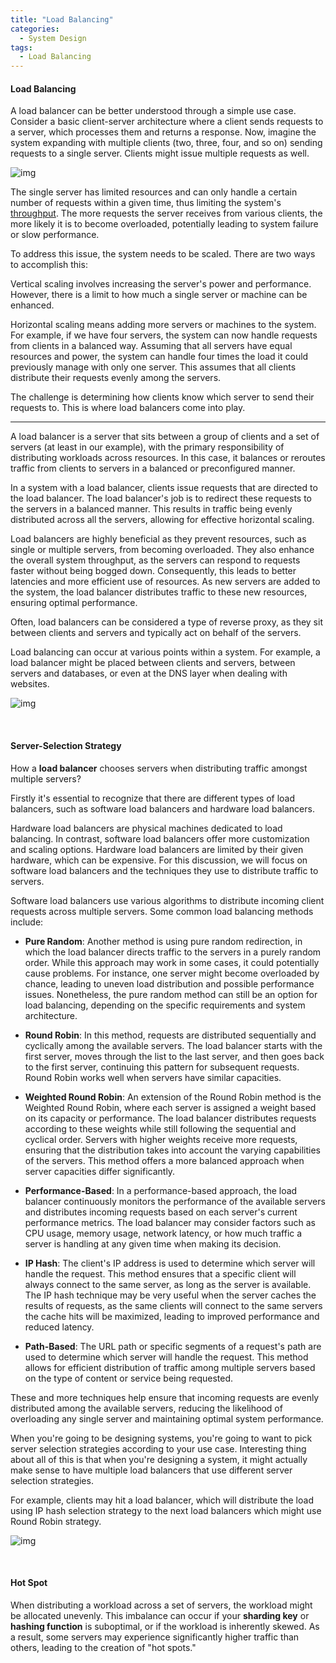 ```yaml
---
title: "Load Balancing"
categories:
  - System Design
tags:
  - Load Balancing
---
```


#### Load Balancing

A load balancer can be better understood through a simple use case. Consider a basic client-server architecture where a client sends requests to a server, which processes them and returns a response. Now, imagine the system expanding with multiple clients (two, three, four, and so on) sending requests to a single server. Clients might issue multiple requests as well.

![img]({{site.url}}/assets/blog_images/2023-04-19-load-balancers/client-server.jpg)

The single server has limited resources and can only handle a certain number of requests within a given time, thus limiting the system's [throughput](https://matthewonsoftware.com/system%20design/latency-and-throughput/#throughput). The more requests the server receives from various clients, the more likely it is to become overloaded, potentially leading to system failure or slow performance.

To address this issue, the system needs to be scaled. There are two ways to accomplish this:

Vertical scaling involves increasing the server's power and performance. However, there is a limit to how much a single server or machine can be enhanced.

Horizontal scaling means adding more servers or machines to the system. For example, if we have four servers, the system can now handle requests from clients in a balanced way. Assuming that all servers have equal resources and power, the system can handle four times the load it could previously manage with only one server. This assumes that all clients distribute their requests evenly among the servers.

The challenge is determining how clients know which server to send their requests to. This is where load balancers come into play.

---

A load balancer is a server that sits between a group of clients and a set of servers (at least in our example), with the primary responsibility of distributing workloads across resources. In this case, it balances or reroutes traffic from clients to servers in a balanced or preconfigured manner.

In a system with a load balancer, clients issue requests that are directed to the load balancer. The load balancer's job is to redirect these requests to the servers in a balanced manner. This results in traffic being evenly distributed across all the servers, allowing for effective horizontal scaling.

Load balancers are highly beneficial as they prevent resources, such as single or multiple servers, from becoming overloaded. They also enhance the overall system throughput, as the servers can respond to requests faster without being bogged down. Consequently, this leads to better latencies and more efficient use of resources. As new servers are added to the system, the load balancer distributes traffic to these new resources, ensuring optimal performance.

Often, load balancers can be considered a type of reverse proxy, as they sit between clients and servers and typically act on behalf of the servers.

Load balancing can occur at various points within a system. For example, a load balancer might be placed between clients and servers, between servers and databases, or even at the DNS layer when dealing with websites. 

![img]({{site.url}}/assets/blog_images/2023-04-19-load-balancers/lb-example.jpg)

<br>

#### Server-Selection Strategy

How a **load balancer** chooses servers when distributing traffic amongst multiple servers?

Firstly it's essential to recognize that there are different types of load balancers, such as software load balancers and hardware load balancers.

Hardware load balancers are physical machines dedicated to load balancing. In contrast, software load balancers offer more customization and scaling options. Hardware load balancers are limited by their given hardware, which can be expensive. For this discussion, we will focus on software load balancers and the techniques they use to distribute traffic to servers.

Software load balancers use various algorithms to distribute incoming client requests across multiple servers. Some common load balancing methods include:

* **Pure Random**: Another method is using pure random redirection, in which the load balancer directs traffic to the servers in a purely random order. While this approach may work in some cases, it could potentially cause problems. For instance, one server might become overloaded by chance, leading to uneven load distribution and possible performance issues. Nonetheless, the pure random method can still be an option for load balancing, depending on the specific requirements and system architecture.

* **Round Robin**: In this method, requests are distributed sequentially and cyclically among the available servers. The load balancer starts with the first server, moves through the list to the last server, and then goes back to the first server, continuing this pattern for subsequent requests. Round Robin works well when servers have similar capacities.

* **Weighted Round Robin**: An extension of the Round Robin method is the Weighted Round Robin, where each server is assigned a weight based on its capacity or performance. The load balancer distributes requests according to these weights while still following the sequential and cyclical order. Servers with higher weights receive more requests, ensuring that the distribution takes into account the varying capabilities of the servers. This method offers a more balanced approach when server capacities differ significantly.

* **Performance-Based**: In a performance-based approach, the load balancer continuously monitors the performance of the available servers and distributes incoming requests based on each server's current performance metrics. The load balancer may consider factors such as CPU usage, memory usage, network latency, or how much traffic a server is handling at any given time when making its decision.

* **IP Hash**: The client's IP address is used to determine which server will handle the request. This method ensures that a specific client will always connect to the same server, as long as the server is available. The IP hash technique may be very useful when the server caches the results of requests, as the same clients will connect to the same servers the cache hits will be maximized, leading to improved performance and reduced latency.

* **Path-Based**: The URL path or specific segments of a request's path are used to determine which server will handle the request. This method allows for efficient distribution of traffic among multiple servers based on the type of content or service being requested. 
        
These and more techniques help ensure that incoming requests are evenly distributed among the available servers, reducing the likelihood of overloading any single server and maintaining optimal system performance.

When you're going to be designing systems, you're going to want to pick server selection strategies according to your use case. Interesting thing about all of this is that when you're designing a system, it might actually make sense to have multiple load balancers that use different server selection strategies.

For example, clients may hit a load balancer, which will distribute the load using IP hash selection strategy to the next load balancers which might use Round Robin strategy.

![img]({{site.url}}/assets/blog_images/2023-04-19-load-balancers/two-load-balancers.jpg)

<br>

#### Hot Spot

When distributing a workload across a set of servers, the workload might be allocated unevenly. This imbalance can occur if your **sharding key** or **hashing function** is suboptimal, or if the workload is inherently skewed. As a result, some servers may experience significantly higher traffic than others, leading to the creation of "hot spots."



